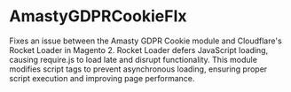 # AmastyGDPRCookieFIx
Fixes an issue between the Amasty GDPR Cookie module and Cloudflare's Rocket Loader in Magento 2. Rocket Loader defers JavaScript loading, causing require.js to load late and disrupt functionality. This module modifies script tags to prevent asynchronous loading, ensuring proper script execution and improving page performance.
